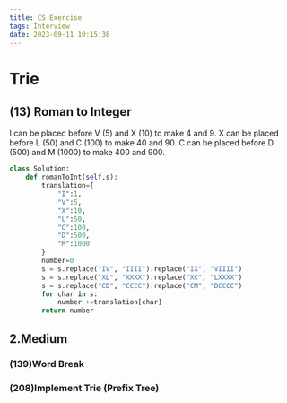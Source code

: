 ```yaml
---
title: CS Exercise
tags: Interview
date: 2023-09-11 10:15:38
---
```


# Trie
## (13) Roman to Integer
I can be placed before V (5) and X (10) to make 4 and 9. 
X can be placed before L (50) and C (100) to make 40 and 90. 
C can be placed before D (500) and M (1000) to make 400 and 900.

```python
class Solution:
    def romanToInt(self,s):
        translation={
            "I":1,
            "V":5,
            "X":10,
            "L":50,
            "C":100,
            "D":500,
            "M":1000
        }
        number=0
        s = s.replace("IV", "IIII").replace("IX", "VIIII")
        s = s.replace("XL", "XXXX").replace("XC", "LXXXX")
        s = s.replace("CD", "CCCC").replace("CM", "DCCCC")
        for char in s:
            number +=translation[char]
        return number
```


##   2.Medium

###   (139)Word Break

###   (208)Implement Trie (Prefix Tree)

